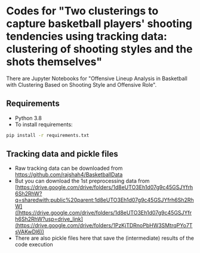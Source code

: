 # Codes for "Two clusterings to capture basketball players' shooting tendencies using tracking data: clustering of shooting styles and the shots themselves"

There are Jupyter Notebooks for "Offensive Lineup Analysis in Basketball with Clustering Based on Shooting Style and Offensive Role".

## Requirements
- Python 3.8 
- To install requirements:
```bash
pip install -r requirements.txt
```

## Tracking data and pickle files
- Raw tracking data can be downloaded from https://github.com/rajshah4/BasketballData
- But you can download the 1st preprocessing data from [https://drive.google.com/drive/folders/1d8eUTO3Eh1d07g9c45GSJYfrh6Sh2RhW?q=sharedwith:public%20parent:1d8eUTO3Eh1d07g9c45GSJYfrh6Sh2RhW]([https://drive.google.com/drive/folders/1d8eUTO3Eh1d07g9c45GSJYfrh6Sh2RhW?usp=drive_link](https://drive.google.com/drive/folders/1PzKjTDRnoPbHW3SMtrqPYo7TsVAKwDl6))
- There are also pickle files here that save the (intermediate) results of the code execution
